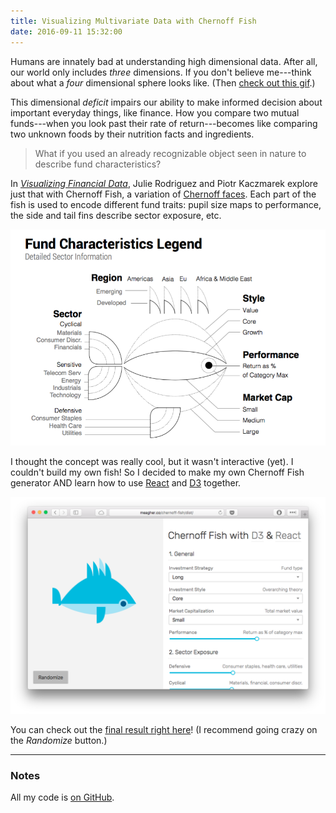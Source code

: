 ```yaml
---
title: Visualizing Multivariate Data with Chernoff Fish
date: 2016-09-11 15:32:00
---
```


Humans are innately bad at understanding high dimensional data. After all, our world only includes *three* dimensions. If you don't believe me---think about what a *four* dimensional sphere looks like. (Then [check out this gif](https://upload.wikimedia.org/wikipedia/en/c/c7/4dSphere01t.gif).)

This dimensional *deficit* impairs our ability to make informed decision about important everyday things, like finance. How you compare two mutual funds---when you look past their rate of return---becomes like comparing two unknown foods by their nutrition facts and ingredients.

> What if you used an already recognizable object seen in nature to describe fund characteristics?

In [*Visualizing Financial Data*](http://www.wiley.com/WileyCDA/WileyTitle/productCd-111890785X.html), Julie Rodriguez and Piotr Kaczmarek explore just that with Chernoff Fish, a variation of [Chernoff faces](https://en.wikipedia.org/wiki/Chernoff_face). Each part of the fish is used to encode different fund traits: pupil size maps to performance, the side and tail fins describe sector exposure, etc.

![Chernoff Fish](/blog/assets/2016/5/fish.png)

I thought the concept was really cool, but it wasn't interactive (yet). I couldn't build my own fish! So I decided to make my own Chernoff Fish generator AND learn how to use [React](https://facebook.github.io/react/) and [D3](https://d3js.org) together.

![Boom](/blog/assets/2016/5/screenshot.png)

You can check out the [final result right here](http://meagher.co/chernoff-fish/)! (I recommend going crazy on the *Randomize* button.)

---

### Notes

All my code is [on GitHub](https://github.com/tmm/chernoff-fish).